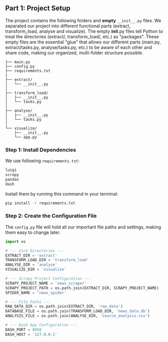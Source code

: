 ## Part 1: Project Setup
The project contains the following folders and **empty** `__init__.py` files.
We separated our project into different functional parts (extract, transform_load, analyse and visualize).
The empty __init__.py files tell Python to treat the directories (extract/, transform_load/, etc.) as "packages".
These empty files are the essential "glue" that allows our different parts
(main.py, extract/tasks.py, analyse/tasks.py, etc.) to be aware of each other
and share code, making our organized, multi-folder structure possible.

```text
├── main.py
├── config.py
├── requirements.txt
|
├── extract/
│   └── __init__.py
│
├── transform_load/
│   ├── __init__.py
│   └── tasks.py
│
├── analyse/
│   ├── __init__.py
│   └── tasks.py
│
└── visualize/
    ├── __init__.py
    └── app.py
```

### Step 1: Install Dependencies
We use following `requirements.txt`:

```bash
luigi
scrapy
pandas
dash
```

Install them by running this command in your terminal:

```bash
pip install -r requirements.txt
```

### Step 2: Create the Configuration File
The `config.py` file will hold all our important file paths and settings, making them easy to change later.

```python
import os

# --- Core Directories ---
EXTRACT_DIR = 'extract'
TRANSFORM_LOAD_DIR = 'transform_load'
ANALYSE_DIR = 'analyse'
VISUALIZE_DIR = 'visualize'

# --- Scrapy Project Configuration ---
SCRAPY_PROJECT_NAME = 'news_scraper' 
SCRAPY_PROJECT_PATH = os.path.join(EXTRACT_DIR, SCRAPY_PROJECT_NAME)
SPIDER_NAME = 'news_spider' 

# --- File Paths ---
RAW_DATA_DIR = os.path.join(EXTRACT_DIR, 'raw_data') 
DATABASE_FILE = os.path.join(TRANSFORM_LOAD_DIR, 'news_data.db')
ANALYSIS_FILE = os.path.join(ANALYSE_DIR, 'source_analysis.csv')

# --- Dash App Configuration ---
DASH_PORT = 8050
DASH_HOST = '127.0.0.1'
```